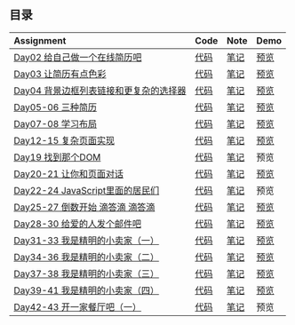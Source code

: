 ## 目录  

|   Assignment                                                                       |   Code                    |   Note                   |    Demo                                                       |
| :---                                                                               | :---                      | :---                     | :---                                                          |
| [Day02 给自己做一个在线简历吧](http://ife.baidu.com/course/detail/id/36)               | [代码](day02/index.html)   | [笔记](day02/note.md)     | [预览](https://dukeluo.github.io/IFE2018-Base/day02/index.html)      |
| [Day03 让简历有点色彩](http://ife.baidu.com/course/detail/id/37)                      | [代码](day03/main.css)     | [笔记](day03/note.md)     | [预览](https://dukeluo.github.io/IFE2018-Base/day03/index.html)      |
| [Day04 背景边框列表链接和更复杂的选择器](http://ife.baidu.com/course/detail/id/38)       | [代码](day04/main.css)     | [笔记](day04/note.md)     | [预览](https://dukeluo.github.io/IFE2018-Base/day04/index.html)      |
| [Day05-06 三种简历](http://ife.baidu.com/course/detail/id/38)                        | [代码](day05-06)           | [笔记](day05-06/note.md)  | [预览](https://dukeluo.github.io/IFE2018-Base/day05-06/resume.html)  |
| [Day07-08 学习布局](http://ife.baidu.com/course/detail/id/42)                        | [代码](day07-08)           | [笔记](day07-08/note.md)  | [预览](https://dukeluo.github.io/IFE2018-Base/day07-08/index.html)   |
| [Day12-15 复杂页面实现](http://ife.baidu.com/course/detail/id/44)                     | [代码](day12-15)           | [笔记](day12-15/note.md)  | [预览](https://dukeluo.github.io/IFE2018-Base/day12-15/index.html)   |
| [Day19 找到那个DOM](http://ife.baidu.com/course/detail/id/47)                        | [代码](day19)              | [笔记](day19/note.md)     | 预览                                                          |
| [Day20-21 让你和页面对话](http://ife.baidu.com/course/detail/id/49)                   | [代码](day20-21)           | [笔记](day20-21/note.md)  | [预览](https://dukeluo.github.io/IFE2018-Base/day20-21/task6.html)   |
| [Day22-24 JavaScript里面的居民们](http://ife.baidu.com/course/detail/id/50)           | [代码](day22-24)           | [笔记](day22-24/note.md)  | 预览                                                          |
| [Day25-27 倒数开始 滴答滴 滴答滴](http://ife.baidu.com/course/detail/id/51)            | [代码](day25-27)           | [笔记](day25-27/note.md)  | [预览](https://dukeluo.github.io/IFE2018-Base/day25-27/task3.html)   |
| [Day28-30 给爱的人发个邮件吧](http://ife.baidu.com/course/detail/id/52)                | [代码](day28-30)          | [笔记](day28-30/note.md)  | [预览](https://dukeluo.github.io/IFE2018-Base/day28-30/task6.html)    |
| [Day31-33 我是精明的小卖家（一）](http://ife.baidu.com/course/detail/id/53)            | [代码](day31-33)           | [笔记](day31-33/note.md)  | [预览](https://dukeluo.github.io/IFE2018-Base/day31-33/task3.html)    |
| [Day34-36 我是精明的小卖家（二）](http://ife.baidu.com/course/detail/id/55)            | [代码](day34-36)           | [笔记](day34-36/note.md)  | [预览](https://dukeluo.github.io/IFE2018-Base/day34-36/index.html)    |
| [Day37-38 我是精明的小卖家（三）](http://ife.baidu.com/course/detail/id/56)            | [代码](day37-38)           | [笔记](day37-38/note.md)  | [预览](https://dukeluo.github.io/IFE2018-Base/day37-38/index.html)    |
| [Day39-41 我是精明的小卖家（四）](http://ife.baidu.com/course/detail/id/57)            | [代码](day39-41)           | [笔记](day39-41/note.md)  | [预览](https://dukeluo.github.io/IFE2018-Base/day39-41/index.html)    |
| [Day42-43 开一家餐厅吧（一）](http://ife.baidu.com/course/detail/id/58)               | [代码](day42-43)           | [笔记](day42-43/note.md)  | 预览                                                           |
